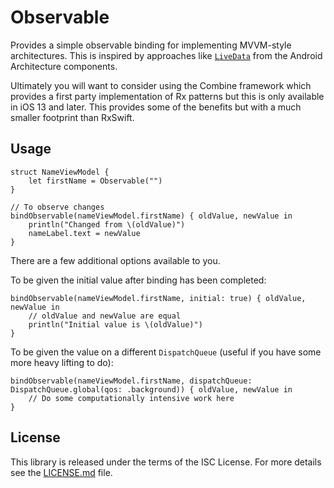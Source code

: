 # Observable

Provides a simple observable binding for implementing MVVM-style architectures. This is inspired by approaches like [`LiveData`](https://developer.android.com/topic/libraries/architecture/livedata) from the Android Architecture components.

Ultimately you will want to consider using the Combine framework which provides a first party implementation of Rx patterns but this is only available in iOS 13 and later. This provides some of the benefits but with a much smaller footprint than RxSwift.

## Usage

```
struct NameViewModel {
    let firstName = Observable("")
}

// To observe changes
bindObservable(nameViewModel.firstName) { oldValue, newValue in
    println("Changed from \(oldValue)")
    nameLabel.text = newValue
}
```

There are a few additional options available to you.

To be given the initial value after binding has been completed:

```
bindObservable(nameViewModel.firstName, initial: true) { oldValue, newValue in
    // oldValue and newValue are equal
    println("Initial value is \(oldValue)")
}
```

To be given the value on a different `DispatchQueue` (useful if you have some more heavy lifting to do):

```
bindObservable(nameViewModel.firstName, dispatchQueue: 
DispatchQueue.global(qos: .background)) { oldValue, newValue in
    // Do some computationally intensive work here
}
```

## License

This library is released under the terms of the ISC License. For more details see the [LICENSE.md](LICENSE.md) file.

